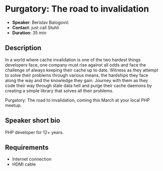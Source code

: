 # Purgatory: The road to invalidation

- __Speaker__: Berislav Balogović
- __Contact__: just call Stuhli
- __Duration__: 35 min

## Description

In a world where cache invalidation is one of the two hardest things developers face,
one company must rise against all odds and face the challenge of always keeping their cache up to date.
Witness as they attempt to solve their problems through various means,
the hardships they face along the way and the knowledge they gain.
Journey with them as they code their way through stale data hell and purge their cache daemons
by creating a simple library that solves all their problems.

Purgatory: The road to invalidation, coming this March at your local PHP meetup.


## Speaker short bio

PHP developer for 12+ years.

## Requirements
- Internet connection
- HDMI cable
